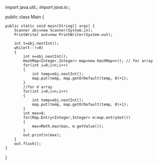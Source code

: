 import java.util.*;
import java.io.*;

public class Main {

	public static void main(String[] args) {
		Scanner obj=new Scanner(System.in);
		PrintWriter out=new PrintWriter(System.out);
		
		int t=obj.nextInt();
		while(t--!=0)
		{
			int n=obj.nextInt();
			HashMap<Integer,Integer> map=new HashMap<>(); // for array
			for(int i=0;i<n;i++)
			{
				int temp=obj.nextInt();
				map.put(temp, map.getOrDefault(temp, 0)+1);
			}
			//for d array
			for(int i=0;i<n;i++)
			{
				int temp=obj.nextInt();
				map.put(temp, map.getOrDefault(temp, 0)+1);
			}
			int max=0;
			for(Map.Entry<Integer,Integer> m:map.entrySet())
			{
				max=Math.max(max, m.getValue());
			}
			out.println(max);
		}
		out.flush();
	}
}
